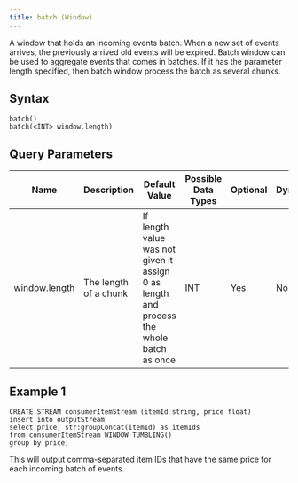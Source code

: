 ```yaml
---
title: batch (Window)
---
```


A window that holds an incoming events batch. When a new set of events arrives, the previously arrived old events will be expired. Batch window can be used to aggregate events that comes in batches. If it has the parameter length specified, then batch window process the batch as several chunks.

## Syntax

    batch()
    batch(<INT> window.length)

## Query Parameters

| Name          | Description           | Default Value               | Possible Data Types | Optional | Dynamic |
|------------|-----------------|-------------------------------------------------------|-----------------|----------|---------|
| window.length | The length of a chunk | If length value was not given it assign 0 as length and process the whole batch as once | INT                 | Yes      | No      |

## Example 1

    CREATE STREAM consumerItemStream (itemId string, price float)
    insert into outputStream
    select price, str:groupConcat(itemId) as itemIds
    from consumerItemStream WINDOW TUMBLING()
    group by price;

This will output comma-separated item IDs that have the same price for each incoming batch of events.

